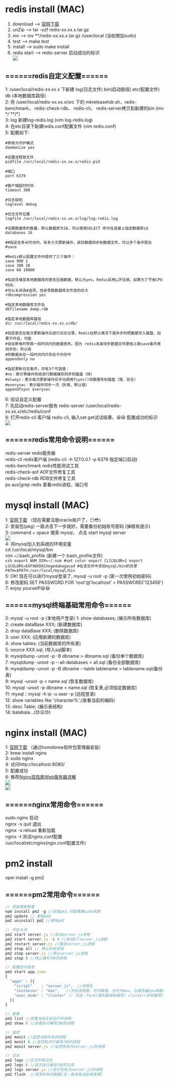# redis install (MAC)
1. download --> [官网下载](https://redis.io/download)
2. unZip --> tar -xzf redis-xx.xx.x.tar.gz
3. mv --> mv **/redis-xx.xx.x.tar.gz /user/local (没权限加sudo)
4. test --> make test
5. install --> sudo make install
6. redis start --> redis-server
启动成功的标识<br>
![](https://github.com/Marszed/node-web-project/raw/master/gitImage/redis-server.png)

## ======redis自定义配置======
1: /user/local/redis-xx.xx.x 下新建 log(日志文件) bin(启动路径) etc(配置文件) db (本地数据库路径)<br>
2: 将 /user/local/redis-xx.xx.x/src 下的 mkreleasehdr.sh，redis-benchmark， redis-check-rdb， redis-cli， redis-server拷贝到新建的bin (mv **/* **/*)<br>
3: log 新建log-redis.log (vim log-redis.log)<br>
4: 在etc目录下新建redis.conf配置文件 (vim redis.conf)<br>
5: 配置如下:<br>
```ssh
#修改为守护模式
daemonize yes

#设置进程锁文件
pidfile /usr/local/redis-xx.xx.x/redis.pid

#端口
port 6379

#客户端超时时间
timeout 300

#日志级别
loglevel debug

#日志文件位置
logfile /usr/local/redis-xx.xx.x/log/log-redis.log

#设置数据库的数量，默认数据库为16，可以使用SELECT 命令在连接上指定数据库id
databases 16

##指定在多长时间内，有多少次更新操作，就将数据同步到数据文件，可以多个条件配合
#save

#Redis默认配置文件中提供了三个条件：
save 900 1
save 300 10
save 60 10000

#指定存储至本地数据库时是否压缩数据，默认为yes，Redis采用LZF压缩，如果为了节省CPU时间，
#可以关闭该#选项，但会导致数据库文件变的巨大
rdbcompression yes

#指定本地数据库文件名
dbfilename dump.rdb

#指定本地数据库路径
dir /usr/local/redis-xx.xx.x/db/

#指定是否在每次更新操作后进行日志记录，Redis在默认情况下是异步的把数据写入磁盘，如果不开启，可能
#会在断电时导致一段时间内的数据丢失。因为 redis本身同步数据文件是按上面save条件来同步的，所以有
#的数据会在一段时间内只存在于内存中
appendonly no

#指定更新日志条件，共有3个可选值：
#no：表示等操作系统进行数据缓存同步到磁盘（快）
#always：表示每次更新操作后手动调用fsync()将数据写到磁盘（慢，安全）
#everysec：表示每秒同步一次（折衷，默认值）
appendfsync everysec
```
6: 验证自定义配置<br>
7: 先启动redis-server服务 redis-server /user/local/redis-xx.xx.x/etc/redis/conf<br>
8: 打开redis-cli 客户端 redis-cli, 输入set get试试结果，😆😆
配置成功的标识<br>
![](https://github.com/Marszed/node-web-project/raw/master/gitImage/redis-cli.png)



## ======redis常用命令说明======
redis-server redis服务器<br>
redis-cli redis客户端 (redis-cli -h 127.0.0.1 -p 6379 指定端口启动)<br>
redis-benchmark redis性能测试工具<br>
redis-check-aof AOF文件修复工具<br>
redis-check-rdb RDB文件修复工具<br>
ps aux|grep redis 查看redis进程，端口号

# mysql install (MAC)
1: [官网下载](https://www.mysql.com/downloads/) （现在需要注册oracle账户了，😶😳）<br>
2: 安装包(pkg) 一路点击下一步就好，需要备份初始账号密码 (弹框有提示)<br>
3: command + space 搜索 mysql， 点击 start mysql server<br>
    ![](https://github.com/Marszed/node-web-project/raw/master/gitImage/mysql.png)<br>
4: 将mysql加入到系统的环境变量<br>
    cd /usr/local/mysql/bin<br>
    vim ~/.bash_profile (新建一个.bash_profile文件)<br>
    ```ssh
    export NUM_DIR=~/.num
    #set color
    export CLICOLOR=1
    export LSCOLORS=EXFXBXDXCXegedabagacad
    #在该文件中添加mysql/bin的目录
    PATH=$PATH:/usr/local/mysql/bin
    ```<br>
5: OK! 现在可以进行mysql登录了, mysql -u root -p (第一次使用初始密码)<br>
6: 修改密码 SET PASSWORD FOR 'root'@'localhost' = PASSWORD('123456')<br>
7: enjoy yourself!😆😆

## ======mysql终端基础常用命令======
0: mysql -u root -p (本地用户登录)
1: show databases; (展示所有数据库)<br>
2: create dataBase XXX; (新建数据库)<br>
2: drop dataBase XXX; (删除数据库)<br>
3: user XXX; (应用新建的数据库)<br>
4: show tables; (当前数据库的所有表)<br>
5: source XXX.sql; (导入sql脚本)<br>
6: mysqldump -uroot -p -B dbname > dbname.sql (备份单个数据库)<br>
7: mysqldump -uroot -p --all-databases > all.sql (备份全部数据库)<br>
8: mysqldump -uroot -p -B dbname --table tablename > tablename.sql(备份表)<br>
9: mysql -uroot -p < name.sql (恢复数据库)<br>
10: mysql -uroot -p dbname < name.sql (恢复表,必须指定数据库)<br>
11: mysql：mysql -h ip -u user -p (远程登录)<br>
12: show variables like 'character%';(查看当前的编码)<br>
13: desc Table; (展示表结构)<br>
14: balabala...(😓😲😓)

# nginx install (MAC)
1: [官网下载](https://brew.sh/index_zh-cn.html) （通过homebrew软件包管理器安装）<br>
2: brew install nginx<br>
3: sudo nginx<br>
4: 访问http://localhost:8080/<br>
5: 配置成功<br>
6: 推荐[Nginx高性能Web服务器详解](https://s.taobao.com/search?q=Nginx%E9%AB%98%E6%80%A7%E8%83%BDWeb%E6%9C%8D%E5%8A%A1%E5%99%A8%E8%AF%A6%E8%A7%A3&imgfile=&commend=all&ssid=s5-e&search_type=item&sourceId=tb.index&spm=a21bo.50862.201856-taobao-item.1&ie=utf8&initiative_id=tbindexz_20170918&sort=sale-desc)<br>
![](https://github.com/Marszed/node-web-project/raw/master/gitImage/nginx.conf.png)<br>
![](https://github.com/Marszed/node-web-project/raw/master/gitImage/nginx.png)


## ======nginx常用命令======
sudo nginx 启动<br>
nginx -s quit 退出<br>
nginx -s reload 重新加载<br>
nginx -t 测试nginx.conf配置<br>
/usr/local/etc/nginx(ngix.conf配置文件)<br>


# pm2 install
npm install -g pm2

## ======pm2常用命令======
``` javascript
// 安装更新卸载
npm install pm2 -g //安装pm2,可能需要sudo权限
pm2 update // 更新pm2
pm2 uninstall pm2 //移除pm2

// 开启关闭
pm2 start server.js //启动server.js进程
pm2 start server.js -i 4 //启动4个server.js进程
pm2 restart server.js //重启server.js进程
pm2 stop all // 停止所有进程
pm2 stop server.js //停止server.js进程
pm2 stop 0 //停止编号为0的进程

// 配置启动信息
pm2 start app.json
{
  "apps" : [{
    "script"    : "server.js",  //进程名
    "instances" : "max",   //开启进程数，可为数值，也可为max。与服务器cpu核数相关
    "exec_mode" : "cluster" // 可选：fork(服务器单核推荐) cluster(多核推荐)
  }]
}

// 查看
pm2 list //查看当前正在运行的进程
pm2 show 0 //查看执行编号为0的进程

// 监控
pm2 monit //监控当前所有的进程
pm2 monit 0 //监控批评行编号为0的进程
pm2 monit server.js //监控名称为server.js的进程

// 日志
pm2 logs //显示所有日志
pm2 logs 0 //显示执行编号为0的日志
pm2 logs server.js //显示名称为server.js的进程
pm2 flush  //清洗所有的数据[注：我没有试出来效果]
```





